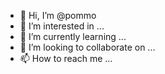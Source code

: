 - 👋 Hi, I’m @pommo
- 👀 I’m interested in ...
- 🌱 I’m currently learning ...
- 💞️ I’m looking to collaborate on ...
- 📫 How to reach me ...

<!---
pommo/pommo is a ✨ special ✨ repository because its `README.md` (this file) appears on your GitHub profile.
You can click the Preview link to take a look at your changes.
--->
